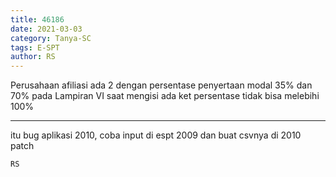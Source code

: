 ```yaml
---
title: 46186
date: 2021-03-03
category: Tanya-SC
tags: E-SPT
author: RS
---
```


Perusahaan afiliasi ada 2 dengan persentase penyertaan modal 35% dan 70% pada Lampiran VI saat mengisi ada ket persentase tidak bisa melebihi 100%

---

itu bug aplikasi 2010, coba input di espt 2009 dan buat csvnya di 2010 patch

`RS`
